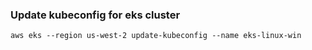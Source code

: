 ### Update kubeconfig for eks cluster
```
aws eks --region us-west-2 update-kubeconfig --name eks-linux-win
```